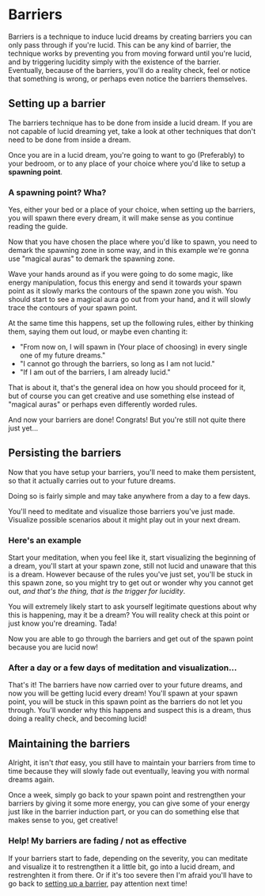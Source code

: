 # Barriers
Barriers is a technique to induce lucid dreams by creating barriers you can only
pass through if you're lucid.
This can be any kind of barrier, the technique works by preventing you from
moving forward until you're lucid, and by triggering lucidity simply with the
existence of the barrier.
Eventually, because of the barriers, you'll do a reality check, feel or notice
that something is wrong, or perhaps even notice the barriers themselves.

## Setting up a barrier
The barriers technique has to be done from inside a lucid dream.
If you are not capable of lucid dreaming yet, take a look at other techniques
that don't need to be done from inside a dream.

Once you are in a lucid dream, you're going to want to go (Preferably) to your
bedroom, or to any place of your choice where you'd like to setup a **spawning point**.

### A spawning point? Wha?
Yes, either your bed or a place of your choice, when setting up the barriers, you will spawn there every dream, it will make sense as you continue reading the guide.

Now that you have chosen the place where you'd like to spawn, you need to demark the spawning zone in some way, and in this example we're gonna use "magical auras" to demark the spawning zone.

Wave your hands around as if you were going to do some magic, like energy manipulation, focus this energy and send it towards your spawn point as it slowly marks the contours of the spawn zone you wish. You should start to see a magical aura go out from your hand, and it will slowly trace the contours of your spawn point.

At the same time this happens, set up the following rules, either by thinking them, saying them out loud, or maybe even chanting it:

- "From now on, I will spawn in (Your place of choosing) in every single one of my future dreams."
- "I cannot go through the barriers, so long as I am not lucid."
- "If I am out of the barriers, I am already lucid."

That is about it, that's the general idea on how you should proceed for it, but of course you can get creative and use something else instead of "magical auras" or perhaps even differently worded rules.

And now your barriers are done! Congrats! But you're still not quite there just yet...

## Persisting the barriers
Now that you have setup your barriers, you'll need to make them persistent, so that it actually carries out to your future dreams.

Doing so is fairly simple and may take anywhere from a day to a few days.

You'll need to meditate and visualize those barriers you've just made. Visualize possible scenarios about it might play out in your next dream.

### Here's an example
Start your meditation, when you feel like it, start visualizing the beginning of a dream, you'll start at your spawn zone, still not lucid and unaware that this is a dream.
However because of the rules you've just set, you'll be stuck in this spawn zone, so you might try to get out or wonder why you cannot get out, *and that's the thing, that is the trigger for lucidity*.

You will extremely likely start to ask yourself legitimate questions about why this is happening, may it be a dream? You will reality check at this point or just know you're dreaming. Tada!

Now you are able to go through the barriers and get out of the spawn point because you are lucid now!

### After a day or a few days of meditation and visualization...
That's it! The barriers have now carried over to your future dreams, and now you will be getting lucid every dream! You'll spawn at your spawn point, you will be stuck in this spawn point as the barriers do not let you through. You'll wonder why this happens and suspect this is a dream, thus doing a reality check, and becoming lucid!

## Maintaining the barriers
Alright, it isn't *that* easy, you still have to maintain your barriers from time to time because they will slowly fade out eventually, leaving you with normal dreams again.

Once a week, simply go back to your spawn point and restrengthen your barriers by giving it some more energy, you can give some of your energy just like in the barrier induction part, or you can do something else that makes sense to you, get creative!

### Help! My barriers are fading / not as effective
If your barriers start to fade, depending on the severity, you can meditate and visualize it to restrengthen it a little bit, go into a lucid dream, and restrenghten it from there.
Or if it's too severe then I'm afraid you'll have to go back to [setting up a barrier](#setting-up-a-barrier), pay attention next time!
